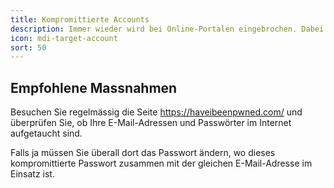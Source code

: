 ```yaml
---
title: Kompromittierte Accounts
description: Immer wieder wird bei Online-Portalen eingebrochen. Dabei werden oft Millionen von Kontendaten gestohlen. Bin ich auch betroffen?
icon: mdi-target-account
sort: 50
---
```




## Empfohlene Massnahmen
Besuchen Sie regelmässig die Seite https://haveibeenpwned.com/ und überprüfen Sie, ob Ihre E-Mail-Adressen und Passwörter im Internet aufgetaucht sind.

Falls ja müssen Sie überall dort das Passwort ändern, wo dieses kompromittierte Passwort zusammen mit der gleichen E-Mail-Adresse im Einsatz ist.

